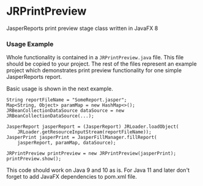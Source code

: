 # JRPrintPreview
JasperReports print preview stage class written in JavaFX 8

### Usage Example
Whole functionality is contained in a `JRPrintPreview.java` file. This file should be copied to your project. The rest of the files represent an example project which demonstrates print preview functionality for one simple JasperReports report.

Basic usage is shown in the next example.

```
String reportFileName = "SomeReport.jasper";
Map<String, Object> paramMap = new HashMap<>();
JRBeanCollectionDataSource dataSource = new JRBeanCollectionDataSource(...);

JasperReport jasperReport = (JasperReport) JRLoader.loadObject(
	JRLoader.getResourceInputStream(reportFileName));
JasperPrint jasperPrint = JasperFillManager.fillReport(
	jasperReport, paramMap, dataSource);

JRPrintPreview printPreview = new JRPrintPreview(jasperPrint);
printPreview.show();
```

This code should work on Java 9 and 10 as is. 
For Java 11 and later don't forget to add JavaFX dependencies to pom.xml file.